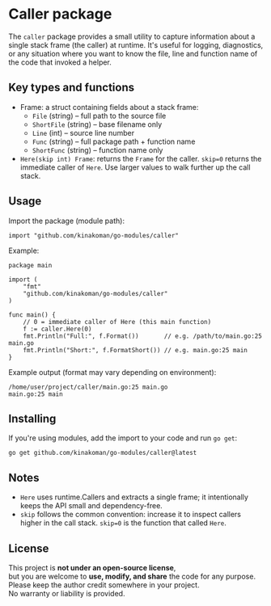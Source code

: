 Caller package
==============

The `caller` package provides a small utility to capture information about a single stack frame (the caller) at runtime. It's useful for logging, diagnostics, or any situation where you want to know the file, line and function name of the code that invoked a helper.

Key types and functions
-----------------------

- Frame: a struct containing fields about a stack frame:
  - `File` (string) – full path to the source file
  - `ShortFile` (string) – base filename only
  - `Line` (int) – source line number
  - `Func` (string) – full package path + function name
  - `ShortFunc` (string) – function name only
- `Here(skip int) Frame`: returns the `Frame` for the caller. `skip=0` returns the immediate caller of `Here`. Use larger values to walk further up the call stack.

Usage
-----

Import the package (module path):

	import "github.com/kinakoman/go-modules/caller"

Example:

	package main

	import (
		"fmt"
		"github.com/kinakoman/go-modules/caller"
	)

	func main() {
		// 0 = immediate caller of Here (this main function)
		f := caller.Here(0)
		fmt.Println("Full:", f.Format())       // e.g. /path/to/main.go:25 main.go
		fmt.Println("Short:", f.FormatShort()) // e.g. main.go:25 main
	}

Example output (format may vary depending on environment):

	/home/user/project/caller/main.go:25 main.go
	main.go:25 main

Installing
----------

If you're using modules, add the import to your code and run `go get`:

	go get github.com/kinakoman/go-modules/caller@latest

Notes
-----

- `Here` uses runtime.Callers and extracts a single frame; it intentionally keeps the API small and dependency-free.
- `skip` follows the common convention: increase it to inspect callers higher in the call stack. `skip=0` is the function that called `Here`.

License
-------

This project is **not under an open-source license**,  
but you are welcome to **use, modify, and share** the code for any purpose.  
Please keep the author credit somewhere in your project.  
No warranty or liability is provided.

